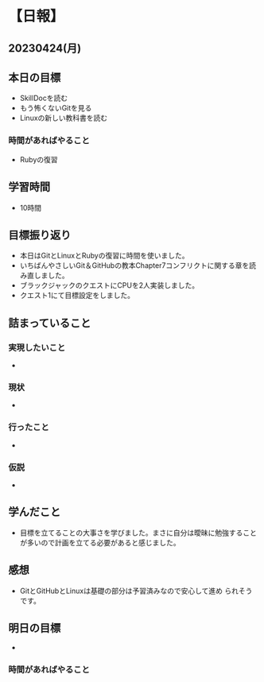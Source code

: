 # 【日報】
## 20230424(月)
## 本日の目標
- SkillDocを読む
- もう怖くないGitを見る
- Linuxの新しい教科書を読む
### 時間があればやること
- Rubyの復習
## 学習時間
- 10時間
## 目標振り返り
- 本日はGitとLinuxとRubyの復習に時間を使いました。
- いちばんやさしいGit＆GitHubの教本Chapter7コンフリクトに関する章を読み直しました。
- ブラックジャックのクエストにCPUを2人実装しました。
- クエスト1にて目標設定をしました。
## 詰まっていること
### 実現したいこと 
- 
### 現状
- 
### 行ったこと 
- 
### 仮説
- 
## 学んだこと
- 目標を立てることの大事さを学びました。まさに自分は曖昧に勉強することが多いので計画を立てる必要があると感じました。
## 感想
- GitとGitHubとLinuxは基礎の部分は予習済みなので安心して進め
られそうです。
## 明日の目標
- 

### 時間があればやること
